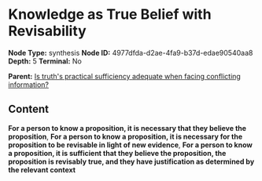 # Knowledge as True Belief with Revisability

**Node Type:** synthesis
**Node ID:** 4977dfda-d2ae-4fa9-b37d-edae90540aa8
**Depth:** 5
**Terminal:** No

**Parent:** [Is truth's practical sufficiency adequate when facing conflicting information?](is-truths-practical-sufficiency-adequate-when-facing-conflicting-information-antithesis-901cbf85-1b9a-4f0b-91c0-1b1903f555d1.md)

## Content

**For a person to know a proposition, it is necessary that they believe the proposition**, **For a person to know a proposition, it is necessary for the proposition to be revisable in light of new evidence**, **For a person to know a proposition, it is sufficient that they believe the proposition, the proposition is revisably true, and they have justification as determined by the relevant context**
